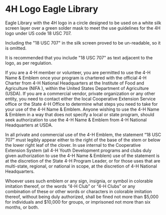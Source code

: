 # 4H Logo Eagle Library

Eagle Library with the 4H logo in a circle designed to be used on a white silk
screen layer over a green solder mask to meet the use guidelines for the 4H
logo under US code 18 USC 707. 

Including the "18 USC 707" in the silk screen proved to be un-readable, so it is omitted. 

It is recommended that you include "18 USC 707" as text adjacent to the logo, as per regulation. 

If you are a 4-H member or volunteer, you are permitted to use the 4-H Name &
Emblem once your program is chartered with the official 4-H Charter from 4-H
National Headquarters at the Institute of Food and Agriculture (NIFA ), within
the United States Department of Agriculture (USDA). If you are a commercial
vendor, private organization or any other entity, you need to contact either
the local Cooperative Extension Service office or the State 4-H Office to
determine what steps you need to take for your use of the 4-H Name & Emblem.
Anyone wishing to use the 4-H Name & Emblem in a way that does not specify a
local or state program, should seek authorization to use the 4-H Name & Emblem
from 4-H National Headquarters at USDA.

In all private and commercial use of the 4-H Emblem, the statement “18 USC 707”
must legibly appear either to the right of the base of the stem or below the
lower right leaf of the clover. In use internal to the Cooperative Extension
System (all 4-H Youth Development programs and clubs duly given authorization
to use the 4-H Name & Emblem) use of the statement is at the discretion of the
State 4-H Program Leader, or for those uses that are multi-state, regional, or
national in scope, at the discretion of 4-H National Headquarters.

Whoever uses such emblem or any sign, insignia, or symbol in colorable
imitation thereof, or the words “4-H Club” or “4-H Clubs” or any combination of
these or other words or characters in colorable imitation thereof, without
being duly authorized, shall be fined not more than $5,000 for individuals and
$10,000 for groups, or imprisoned not more than six
months, or both.

